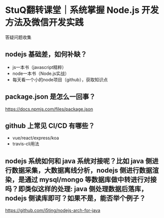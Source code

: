 # StuQ翻转课堂｜系统掌握 Node.js 开发方法及微信开发实践
答疑问题收集
 

## nodejs 基础差，如何补缺？

- js一本书（javascript精粹）
- node一本书（Node.js实战）
- 每天看一个小的node项目（github），获取知识点

##	package.json 是怎么一回事？

https://docs.npmjs.com/files/package.json

##	github 上常见 CI/CD 有哪些？

-	vue/react/express/koa
-	travis-cli用法

##	nodejs 系统如何和 java 系统对接呢？比如 java 侧进行数据采集，大数据离线分析，nodejs 侧进行数据渲染，是通过 mysql/mongo 等数据库做中转进行对接吗？即类似这样的处理: java 侧处理数据后落库，nodejs 侧读库即可？如果不是，能否举个例子？

https://github.com/i5ting/nodejs-arch-for-java

